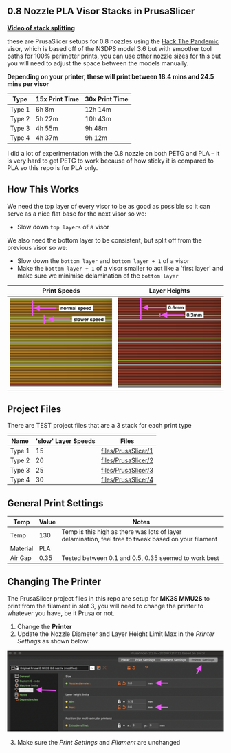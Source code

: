 ## 0.8 Nozzle PLA Visor Stacks in PrusaSlicer

**[Video of stack splitting](https://imgur.com/YbhcxAj)**

these are PrusaSlicer setups for 0.8 nozzles using the [Hack The Pandemic](www.hackthepandemic.co.uk) visor, which is based off of the N3DPS model 3.6 but with smoother tool paths for 100% perimeter prints, you can use other nozzle sizes for this but you will need to adjust the space between the models manually.

**Depending on your printer, these will print between 18.4 mins and 24.5 mins per visor**

| Type | 15x Print Time | 30x Print Time |
| ------- | ------ | ------ |
| Type 1 | 6h 8m | 12h 14m |
| Type 2 | 5h 22m | 10h 43m |
| Type 3 | 4h 55m | 9h 48m |
| Type 4 | 4h 37m | 9h 12m |

I did a lot of experimentation with the 0.8 nozzle on both PETG and PLA – it is very hard to get PETG to work because of how sticky it is compared to PLA so this repo is for PLA only.


## How This Works

We need the top layer of every visor to be as good as possible so it can serve as a nice flat base for the next visor so we:

* Slow down `top layers` of a visor

We also need the bottom layer to be consistent, but split off from the previous visor so we: 

* Slow down the `bottom layer` and `bottom layer + 1` of a visor
* Make the `bottom layer + 1` of a visor smaller to act like a 'first layer' and make sure we minimise delamination of the `bottom layer`

| Print Speeds | Layer Heights |
| ------- | ------ |
| ![img](https://github.com/iamacup/visor-stack-printing-0.8-nozzle/raw/master/files/images/layer-speeds.png) | ![img](https://github.com/iamacup/visor-stack-printing-0.8-nozzle/raw/master/files/images/layer-heights.png) |


## Project Files

There are TEST project files that are a 3 stack for each print type

| Name | 'slow' Layer Speeds | Files |
| ------- | ------ | ----- |
| Type 1 | 15 | [files/PrusaSlicer/1](https://github.com/iamacup/visor-stack-printing-0.8-nozzle/tree/master/files/PrusaSlicer/1) |
| Type 2 | 20 | [files/PrusaSlicer/2](https://github.com/iamacup/visor-stack-printing-0.8-nozzle/tree/master/files/PrusaSlicer/2) |
| Type 3 | 25 | [files/PrusaSlicer/3](https://github.com/iamacup/visor-stack-printing-0.8-nozzle/tree/master/files/PrusaSlicer/3) |
| Type 4 | 30 | [files/PrusaSlicer/4](https://github.com/iamacup/visor-stack-printing-0.8-nozzle/tree/master/files/PrusaSlicer/4) |


## General Print Settings

| Temp | Value | Notes |
| ------- | ------ | ------ |
| Temp | 130 | Temp is this high as there was lots of layer delamination, feel free to tweak based on your filament |
| Material | PLA |  |
| Air Gap | 0.35 | Tested between 0.1 and 0.5, 0.35 seemed to work best |


## Changing The Printer

The PrusaSlicer project files in this repo are setup for **MK3S MMU2S** to print from the filament in slot 3, you will need to change the printer to whatever you have, be it Prusa or not. 

1. Change the **Printer**
2. Update the Nozzle Diameter and Layer Height Limit Max in the *Printer Settings* as shown below:

![img](https://github.com/iamacup/visor-stack-printing-0.8-nozzle/raw/master/files/images/diff-printer.png)

3. Make sure the *Print Settings* and *Filament* are unchanged




